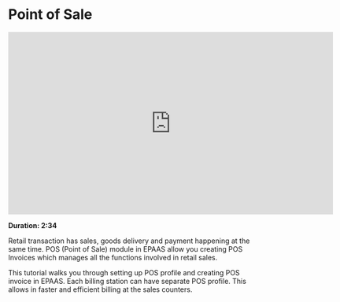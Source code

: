 <!-- add-breadcrumbs -->
# Point of Sale

<iframe width="660" height="371" src="https://www.youtube.com/embed/4WkelWkbP_c" frameborder="0" allowfullscreen></iframe>

**Duration: 2:34**

Retail transaction has sales, goods delivery and payment happening at the same time. POS (Point of Sale) module in EPAAS allow you creating POS Invoices which manages all the functions involved in retail sales.

This tutorial walks you through setting up POS profile and creating POS invoice in EPAAS. Each billing station can have separate POS profile. This allows in faster and efficient billing at the sales counters.
